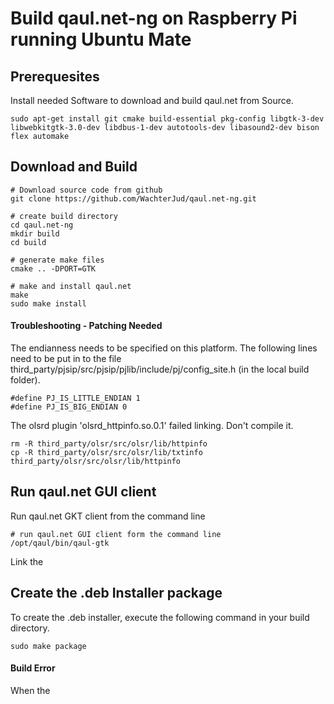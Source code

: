 Build qaul.net-ng on Raspberry Pi running Ubuntu Mate
======================================================

Prerequesites
-------------

Install needed Software to download and build qaul.net from Source.

	sudo apt-get install git cmake build-essential pkg-config libgtk-3-dev  libwebkitgtk-3.0-dev libdbus-1-dev autotools-dev libasound2-dev bison flex automake



Download and Build
------------------

	# Download source code from github
	git clone https://github.com/WachterJud/qaul.net-ng.git
	
	# create build directory
	cd qaul.net-ng
	mkdir build
	cd build
	
	# generate make files
	cmake .. -DPORT=GTK
	
	# make and install qaul.net
	make
	sudo make install


#### Troubleshooting - Patching Needed

The endianness needs to be specified on this platform. The following lines 
need to be put in to the file
third_party/pjsip/src/pjsip/pjlib/include/pj/config_site.h 
(in the local build folder).

	#define PJ_IS_LITTLE_ENDIAN 1 
	#define PJ_IS_BIG_ENDIAN 0


The olsrd plugin 'olsrd_httpinfo.so.0.1' failed linking. Don't compile it.

	rm -R third_party/olsr/src/olsr/lib/httpinfo
	cp -R third_party/olsr/src/olsr/lib/txtinfo third_party/olsr/src/olsr/lib/httpinfo


Run qaul.net GUI client
-----------------------

Run qaul.net GKT client from the command line

	# run qaul.net GUI client form the command line	
	/opt/qaul/bin/qaul-gtk


Link the 


Create the .deb Installer package
---------------------------------

To create the .deb installer, execute the following command in your build 
directory.

	sudo make package


#### Build Error

When the 

